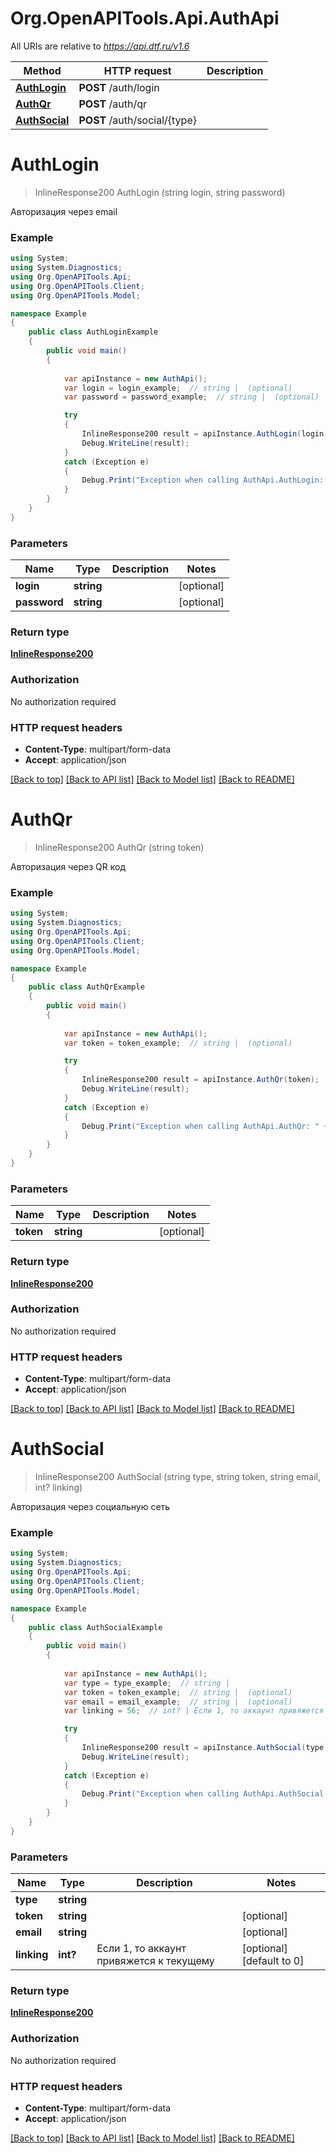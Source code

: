 # Org.OpenAPITools.Api.AuthApi

All URIs are relative to *https://api.dtf.ru/v1.6*

Method | HTTP request | Description
------------- | ------------- | -------------
[**AuthLogin**](AuthApi.md#authlogin) | **POST** /auth/login | 
[**AuthQr**](AuthApi.md#authqr) | **POST** /auth/qr | 
[**AuthSocial**](AuthApi.md#authsocial) | **POST** /auth/social/{type} | 


<a name="authlogin"></a>
# **AuthLogin**
> InlineResponse200 AuthLogin (string login, string password)



Авторизация через email

### Example
```csharp
using System;
using System.Diagnostics;
using Org.OpenAPITools.Api;
using Org.OpenAPITools.Client;
using Org.OpenAPITools.Model;

namespace Example
{
    public class AuthLoginExample
    {
        public void main()
        {
            
            var apiInstance = new AuthApi();
            var login = login_example;  // string |  (optional) 
            var password = password_example;  // string |  (optional) 

            try
            {
                InlineResponse200 result = apiInstance.AuthLogin(login, password);
                Debug.WriteLine(result);
            }
            catch (Exception e)
            {
                Debug.Print("Exception when calling AuthApi.AuthLogin: " + e.Message );
            }
        }
    }
}
```

### Parameters

Name | Type | Description  | Notes
------------- | ------------- | ------------- | -------------
 **login** | **string**|  | [optional] 
 **password** | **string**|  | [optional] 

### Return type

[**InlineResponse200**](InlineResponse200.md)

### Authorization

No authorization required

### HTTP request headers

 - **Content-Type**: multipart/form-data
 - **Accept**: application/json

[[Back to top]](#) [[Back to API list]](../README.md#documentation-for-api-endpoints) [[Back to Model list]](../README.md#documentation-for-models) [[Back to README]](../README.md)

<a name="authqr"></a>
# **AuthQr**
> InlineResponse200 AuthQr (string token)



Авторизация через QR код

### Example
```csharp
using System;
using System.Diagnostics;
using Org.OpenAPITools.Api;
using Org.OpenAPITools.Client;
using Org.OpenAPITools.Model;

namespace Example
{
    public class AuthQrExample
    {
        public void main()
        {
            
            var apiInstance = new AuthApi();
            var token = token_example;  // string |  (optional) 

            try
            {
                InlineResponse200 result = apiInstance.AuthQr(token);
                Debug.WriteLine(result);
            }
            catch (Exception e)
            {
                Debug.Print("Exception when calling AuthApi.AuthQr: " + e.Message );
            }
        }
    }
}
```

### Parameters

Name | Type | Description  | Notes
------------- | ------------- | ------------- | -------------
 **token** | **string**|  | [optional] 

### Return type

[**InlineResponse200**](InlineResponse200.md)

### Authorization

No authorization required

### HTTP request headers

 - **Content-Type**: multipart/form-data
 - **Accept**: application/json

[[Back to top]](#) [[Back to API list]](../README.md#documentation-for-api-endpoints) [[Back to Model list]](../README.md#documentation-for-models) [[Back to README]](../README.md)

<a name="authsocial"></a>
# **AuthSocial**
> InlineResponse200 AuthSocial (string type, string token, string email, int? linking)



Авторизация через социальную сеть

### Example
```csharp
using System;
using System.Diagnostics;
using Org.OpenAPITools.Api;
using Org.OpenAPITools.Client;
using Org.OpenAPITools.Model;

namespace Example
{
    public class AuthSocialExample
    {
        public void main()
        {
            
            var apiInstance = new AuthApi();
            var type = type_example;  // string | 
            var token = token_example;  // string |  (optional) 
            var email = email_example;  // string |  (optional) 
            var linking = 56;  // int? | Если 1, то аккаунт привяжется к текущему (optional)  (default to 0)

            try
            {
                InlineResponse200 result = apiInstance.AuthSocial(type, token, email, linking);
                Debug.WriteLine(result);
            }
            catch (Exception e)
            {
                Debug.Print("Exception when calling AuthApi.AuthSocial: " + e.Message );
            }
        }
    }
}
```

### Parameters

Name | Type | Description  | Notes
------------- | ------------- | ------------- | -------------
 **type** | **string**|  | 
 **token** | **string**|  | [optional] 
 **email** | **string**|  | [optional] 
 **linking** | **int?**| Если 1, то аккаунт привяжется к текущему | [optional] [default to 0]

### Return type

[**InlineResponse200**](InlineResponse200.md)

### Authorization

No authorization required

### HTTP request headers

 - **Content-Type**: multipart/form-data
 - **Accept**: application/json

[[Back to top]](#) [[Back to API list]](../README.md#documentation-for-api-endpoints) [[Back to Model list]](../README.md#documentation-for-models) [[Back to README]](../README.md)

